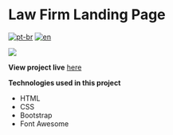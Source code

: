 # Law Firm Landing Page

[![pt-br](https://img.shields.io/badge/lang-pt--br-green.svg)](https://github.com/antoniomarcelino/law-firm-landing-page/blob/master/README.pt.md) 
[![en](https://img.shields.io/badge/lang-en-red.svg)](https://github.com/antoniomarcelino/law-firm-landing-page/blob/master/README.md)

![](https://github.com/antoniomarcelino/law-firm-landing-page/blob/master/assets/img/preview-en.png)

**View project live** [here](https://law-firm-landing-page.vercel.app) 

**Technologies used in this project**
* HTML
* CSS
* Bootstrap
* Font Awesome
